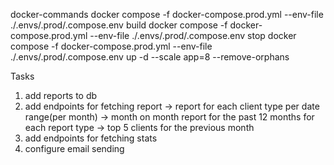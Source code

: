docker-commands
docker compose -f docker-compose.prod.yml --env-file ./.envs/.prod/.compose.env build
docker compose -f docker-compose.prod.yml --env-file ./.envs/.prod/.compose.env stop
docker compose -f docker-compose.prod.yml --env-file ./.envs/.prod/.compose.env up -d --scale app=8 --remove-orphans

Tasks

1. add reports to db
2. add endpoints for fetching report
   -> report for each client type per date range(per month)
   -> month on month report for the past 12 months for each report type
   -> top 5 clients for the previous month
3. add endpoints for fetching stats
4. configure email sending
